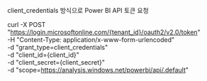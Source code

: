 client_credentials 방식으로 Power BI API 토큰 요청

curl -X POST "https://login.microsoftonline.com/{tenant_id}/oauth2/v2.0/token" \
    -H "Content-Type: application/x-www-form-urlencoded" \
    -d "grant_type=client_credentials" \
    -d "client_id={client_id}" \
    -d "client_secret={client_secret}" \
    -d "scope=https://analysis.windows.net/powerbi/api/.default"
